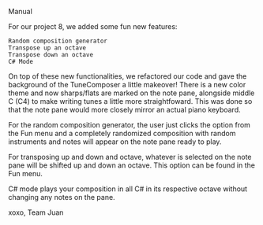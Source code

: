 Manual 

For our project 8, we added some fun new features:

    Random composition generator 
    Transpose up an octave
    Transpose down an octave 
    C# Mode

On top of these new functionalities, we refactored our code and gave the background of the TuneComposer a little makeover! There is a new color theme and now sharps/flats are marked on the note pane, alongside middle C (C4) to make writing tunes a little more straightfoward. This was done so that the note pane would more closely mirror an actual piano keyboard.

For the random composition generator, the user just clicks the option from the Fun menu and a completely randomized composition with random instruments and notes will appear on the note pane ready to play.

For transposing up and down and octave, whatever is selected on the note pane will be shifted up and down an octave. This option can be found in the Fun menu. 

C# mode plays your composition in all C# in its respective octave without changing any notes on the pane.

xoxo, Team Juan 